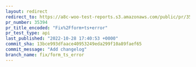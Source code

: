 ```yaml
---
layout: redirect
redirect_to: https://a8c-woo-test-reports.s3.amazonaws.com/public/pr/35394/api/index.html
pr_number: 35394
pr_title_encoded: "Fix%2Fform+ts+error"
pr_test_type: api
last_published: "2022-10-28 17:40:53 +0000"
commit_sha: 13bce993dfaace40953249eda299f10a89faef65
commit_message: "Add changelog"
branch_name: fix/form_ts_error
---
```

